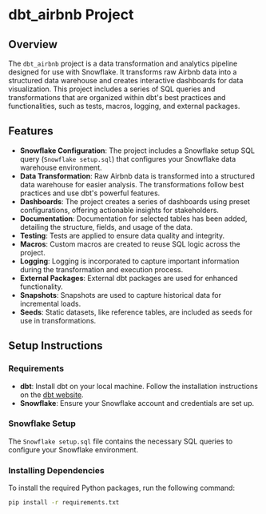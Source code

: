 # dbt_airbnb Project

## Overview
The `dbt_airbnb` project is a data transformation and analytics pipeline designed for use with Snowflake. It transforms raw Airbnb data into a structured data warehouse and creates interactive dashboards for data visualization. This project includes a series of SQL queries and transformations that are organized within dbt's best practices and functionalities, such as tests, macros, logging, and external packages. 

## Features
- **Snowflake Configuration**: The project includes a Snowflake setup SQL query (`Snowflake setup.sql`) that configures your Snowflake data warehouse environment.
- **Data Transformation**: Raw Airbnb data is transformed into a structured data warehouse for easier analysis. The transformations follow best practices and use dbt's powerful features.
- **Dashboards**: The project creates a series of dashboards using preset configurations, offering actionable insights for stakeholders.
- **Documentation**: Documentation for selected tables has been added, detailing the structure, fields, and usage of the data.
- **Testing**: Tests are applied to ensure data quality and integrity.
- **Macros**: Custom macros are created to reuse SQL logic across the project.
- **Logging**: Logging is incorporated to capture important information during the transformation and execution process.
- **External Packages**: External dbt packages are used for enhanced functionality.
- **Snapshots**: Snapshots are used to capture historical data for incremental loads.
- **Seeds**: Static datasets, like reference tables, are included as seeds for use in transformations.

## Setup Instructions

### Requirements
- **dbt**: Install dbt on your local machine. Follow the installation instructions on the [dbt website](https://www.getdbt.com/docs/installation/).
- **Snowflake**: Ensure your Snowflake account and credentials are set up.

### Snowflake Setup
The `Snowflake setup.sql` file contains the necessary SQL queries to configure your Snowflake environment.

### Installing Dependencies
To install the required Python packages, run the following command:

```bash
pip install -r requirements.txt
